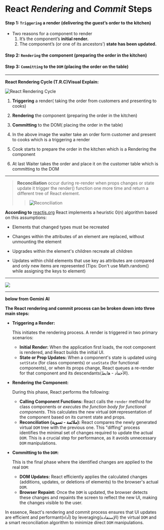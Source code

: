 # React _Rendering_ and _Commit_ Steps

#### Step 1: `Triggering` a render (delivering the guest’s order to the kitchen)

- Two reasons for a component to render
    1. It’s the component’s **initial render.**
    2. The component’s (or one of its ancestors’) **state has been updated.**

#### Step 2: `Rendering` the component (preparing the order in the kitchen)

#### Step 3: `Committing` to the `DOM` (placing the order on the table)

---

**React Rendering Cycle (T.R.C)Visual Explain:**

![React Rendering Cycle](https://cdn.hashnode.com/res/hashnode/image/upload/v1676932402382/234dbd06-c2d2-4a4f-b3d4-9ad9733036bf.png?auto=compress,format&format=webp)

1. **Triggering** a render( taking the order from customers and presenting to cooks)

2. **Rendering** the component (preparing the order in the kitchen)

3. **Committing** to the DOM( placing the order in the table)

4. In the above image the waiter take an order form customer and present to cooks which is a triggering a render

5. Cook starts to prepare the order in the kitchen which is a Rendering the component

6. At last Waiter takes the order and place it on the customer table which is committing to the DOM

---


> **Reconciliation** occur during re-render when props changes or state update it trigger the render() function one more time and return a different tree of React element.
>> ![Reconciliation](https://cdn.hashnode.com/res/hashnode/image/upload/v1676935954080/6dc4a9cb-b3d4-45ff-b492-df0c450302a6.jpeg?auto=compress,format&format=webp)


**According to** [](https://reactjs.org/docs/reconciliation.html)[reactjs.org](http://reactjs.org) React implements a heuristic 0(n) algorithm based on this assumptions:

-   Elements that changed types must be recreated
    
-   Changes within the attributes of an element are replaced, without unmounting the element
    
-   Upgrades within the element's children recreate all children
    
-   Updates within child elements that use key as attributes are compared and only new items are represented (Tips: Don't use Math.random() while assigning the keys to element)

---

![](https://cdn.hashnode.com/res/hashnode/image/upload/v1676951783467/517f121c-8599-4872-8692-79e6b04b8022.png?auto=compress,format&format=webp)

---

**below from Gemini AI**

**The React rendering and commit process can be broken down into three main steps:**

- **Triggering a Render:**

    This initiates the rendering process. A render is triggered in two primary scenarios:

  - **Initial Render:** When the application first loads, the root component is rendered, and React builds the initial UI.
  - **State or Prop Updates:** When a component's state is updated using `setState` (for class components) or `useState` (for functional components), or when its props change, React queues a re-render for that component and its descendants(الأحفاد - هابط).

- **Rendering the Component:**

    During this phase, React performs the following:

  - **Calling Component Functions:** React calls the `render` method for class components or _executes the function body for functional components_. This calculates the new virtual `DOM` representation of the component based on its current state and props.
  - **Reconciliation (ملائمة - تسوية):** React compares the newly generated virtual `DOM` tree with the previous one. This "diffing" process identifies the minimal set of changes required to update the actual `DOM`. This is a crucial step for performance, as it avoids unnecessary `DOM` manipulations.

- **Committing to the `DOM`:**

    This is the final phase where the identified changes are applied to the real `DOM`:

  - **DOM Updates:** React efficiently applies the calculated changes (additions, updates, or deletions of elements) to the browser's actual `DOM`.
  - **Browser Repaint:** Once the `DOM` is updated, the browser detects these changes and repaints the screen to reflect the new UI, making the changes visible to the user.

In essence, React's rendering and commit process ensures that UI updates are efficient and performant(أداء) by leveraging(الإستفادة) the virtual `DOM` and a smart reconciliation algorithm to minimize direct `DOM` manipulations.
